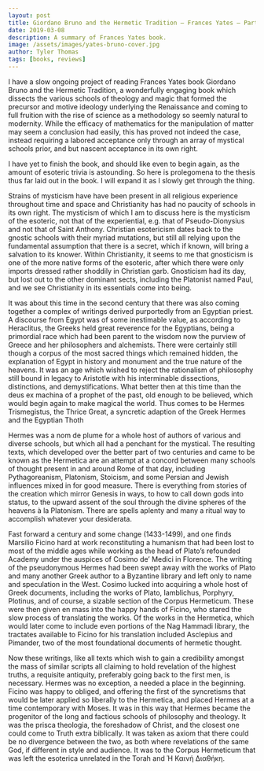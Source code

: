 ```yaml
---
layout: post
title: Giordano Bruno and the Hermetic Tradition – Frances Yates – Part 1
date: 2019-03-08
description: A summary of Frances Yates book.
image: /assets/images/yates-bruno-cover.jpg
author: Tyler Thomas
tags: [books, reviews]
---
```


I have a slow ongoing project of reading Frances Yates book Giordano Bruno and the Hermetic Tradition, a wonderfully engaging book which dissects the various schools of theology and magic that formed the precursor and motive ideology underlying the Renaissance and coming to full fruition with the rise of science as a methodology so seemly natural to modernity. While the efficacy of mathematics for the manipulation of matter may seem a conclusion had easily, this has proved not indeed the case, instead requiring a labored acceptance only through an array of mystical schools prior, and but nascent acceptance in its own right.

I have yet to finish the book, and should like even to begin again, as the amount of esoteric trivia is astounding. So here is prolegomena to the thesis thus far laid out in the book. I will expand it as I slowly get through the thing.

Strains of mysticism have have been present in all religious experience throughout time and space and Christianity has had no paucity of schools in its own right. The mysticism of which I am to discuss here is the mysticism of the esoteric, not that of the experiential, e.g. that of Pseudo-Dionysius and not that of Saint Anthony. Christian esotericism dates back to the gnostic schools with their myriad mutations, but still all relying upon the fundamental assumption that there is a secret, which if known, will bring a salvation to its knower. Within Christianity, it seems to me that gnosticism is one of the more native forms of the esoteric, after which there were only imports dressed rather shoddily in Christian garb. Gnosticism had its day, but lost out to the other dominant sects, including the Platonist named Paul, and we see Christianity in its essentials come into being.

It was about this time in the second century that there was also coming together a complex of writings derived purportedly from an Egyptian priest. A discourse from Egypt was of some inestimable value, as according to Heraclitus, the Greeks held great reverence for the Egyptians, being a primordial race which had been parent to the wisdom now the purview of Greece and her philosophers and alchemists. There were certainly still though a corpus of the most sacred things which remained hidden, the explanation of Egypt in history and monument and the true nature of the heavens. It was an age which wished to reject the rationalism of philosophy still bound in legacy to Aristotle with his interminable dissections, distinctions, and demystifications. What better then at this time than the deus ex machina of a prophet of the past, old enough to be believed, which would begin again to make magical the world. Thus comes to be Hermes Trismegistus, the Thrice Great, a syncretic adaption of the Greek Hermes and the Egyptian Thoth

Hermes was a nom de plume for a whole host of authors of various and diverse schools, but which all had a penchant for the mystical. The resulting texts, which developed over the better part of two centuries and came to be known as the Hermetica are an attempt at a concord between many schools of thought present in and around Rome of that day, including Pythagoreanism, Platonism, Stoicism, and some Persian and Jewish influences mixed in for good measure. There is everything from stories of the creation which mirror Genesis in ways, to how to call down gods into status, to the upward assent of the soul through the divine spheres of the heavens à la Platonism. There are spells aplenty and many a ritual way to accomplish whatever your desiderata.

Fast forward a century and some change (1433-1499), and one finds Marsilio Ficino hard at work reconstituting a humanism that had been lost to most of the middle ages while working as the head of Plato’s refounded Academy under the auspices of Cosimo de’ Medici in Florence. The writing of the pseudonymous Hermes had been swept away with the works of Plato and many another Greek author to a Byzantine library and left only to name and speculation in the West. Cosimo lucked into acquiring a whole host of Greek documents, including the works of Plato, Iamblichus, Porphyry, Plotinus, and of course, a sizable section of the Corpus Hermeticum. These were then given en mass into the happy hands of Ficino, who stared the slow process of translating the works. Of the works in the Hermetica, which would later come to include even portions of the Nag Hammadi library, the tractates available to Ficino for his translation included Asclepius and Pimander, two of the most foundational documents of hermetic thought.

Now these writings, like all texts which wish to gain a credibility amongst the mass of similar scripts all claiming to hold revelation of the highest truths, a requisite antiquity, preferably going back to the first men, is necessary. Hermes was no exception, a needed a place in the beginning. Ficino was happy to obliged, and offering the first of the syncretisms that would be later applied so liberally to the Hermetica, and placed Hermes at a time contemporary with Moses. It was in this way that Hermes became the progenitor of the long and factious schools of philosophy and theology. It was the prisca theologia, the foreshadow of Christ, and the closest one could come to Truth extra biblically. It was taken as axiom that there could be no divergence between the two, as both where revelations of the same God, if different in style and audience. It was to the Corpus Hermeticum that was left the esoterica unrelated in the Torah and Ή Καινή Διαθήκη.
